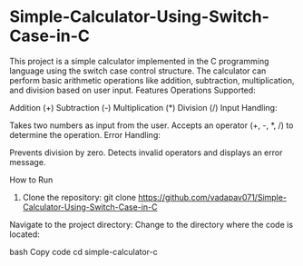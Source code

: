 # Simple-Calculator-Using-Switch-Case-in-C
This project is a simple calculator implemented in the C programming language using the switch case control structure. The calculator can perform basic arithmetic operations like addition, subtraction, multiplication, and division based on user input. 
Features
Operations Supported:

Addition (+)
Subtraction (-)
Multiplication (*)
Division (/)
Input Handling:

Takes two numbers as input from the user.
Accepts an operator (+, -, *, /) to determine the operation.
Error Handling:

Prevents division by zero.
Detects invalid operators and displays an error message.

How to Run
1. Clone the repository:
   git clone https://github.com/vadapav071/Simple-Calculator-Using-Switch-Case-in-C

Navigate to the project directory:
Change to the directory where the code is located:

bash
Copy code
cd simple-calculator-c

